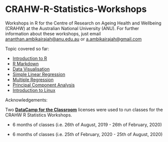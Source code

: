 # CRAHW-R-Statistics-Workshops
Workshops in R for the Centre of Research on Ageing Health and Wellbeing (CRAHW) at the Australian National University (ANU). For further information about these workshops, just email ananthan.ambikairajah@anu.edu.au or a.ambikairajah@gmail.com

Topic covered so far:

* [Introduction to R](https://github.com/AnanthanAmbikairajah/CRAHW_R_Statistics_Workshops/tree/master/1_Introduction_to_R)
* [R Markdown](https://github.com/AnanthanAmbikairajah/CRAHW_R_Statistics_Workshops/tree/master/2_R_Markdown)
* [Data Visualisation](https://github.com/AnanthanAmbikairajah/CRAHW_R_Statistics_Workshops/tree/master/3_Data_Visualisation)
* [Simple Linear Regression](https://github.com/AnanthanAmbikairajah/CRAHW_R_Statistics_Workshops/tree/master/4_Simple_Linear_Regression)
* [Multiple Regression](https://github.com/AnanthanAmbikairajah/CRAHW_R_Statistics_Workshops/tree/master/5_Multiple_Regression)
* [Principal Component Analysis](https://github.com/AnanthanAmbikairajah/CRAHW_R_Statistics_Workshops/tree/master/6_Principal_Component_Analysis)
* [Introduction to Linux](https://github.com/AnanthanAmbikairajah/CRAHW_R_Statistics_Workshops/tree/master/7_Introduction_to_Linux)

Acknowledgements:

Two [**DataCamp for the Classroom**](https://www.datacamp.com/groups/education) licenses were used to run classes for the CRAHW R Statistics Workshops. 

* 6 months of classes (i.e. 26th of August, 2019 - 26th of February, 2020) 

* 6 months of classes (i.e. 25th of February, 2020 - 25th of August, 2020)
